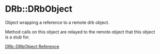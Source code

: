# DRb::DRbObject

Object wrapping a reference to a remote drb object.

Method calls on this object are relayed to the remote object that this object
is a stub for.

[DRb::DRbObject Reference](https://ruby-doc.org/stdlib-2.5.0/libdoc/drb/rdoc/DRb::DRbObject.html)
